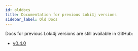 ```yaml
---
id: olddocs
title: Documentation for previous Loki4j versions
sidebar_label: Old Docs
---
```


Docs for previous Loki4j versions are still available in GitHub:

- [v0.4.0](https://github.com/loki4j/loki-logback-appender/tree/v0.4.0/docs/docus/docs)